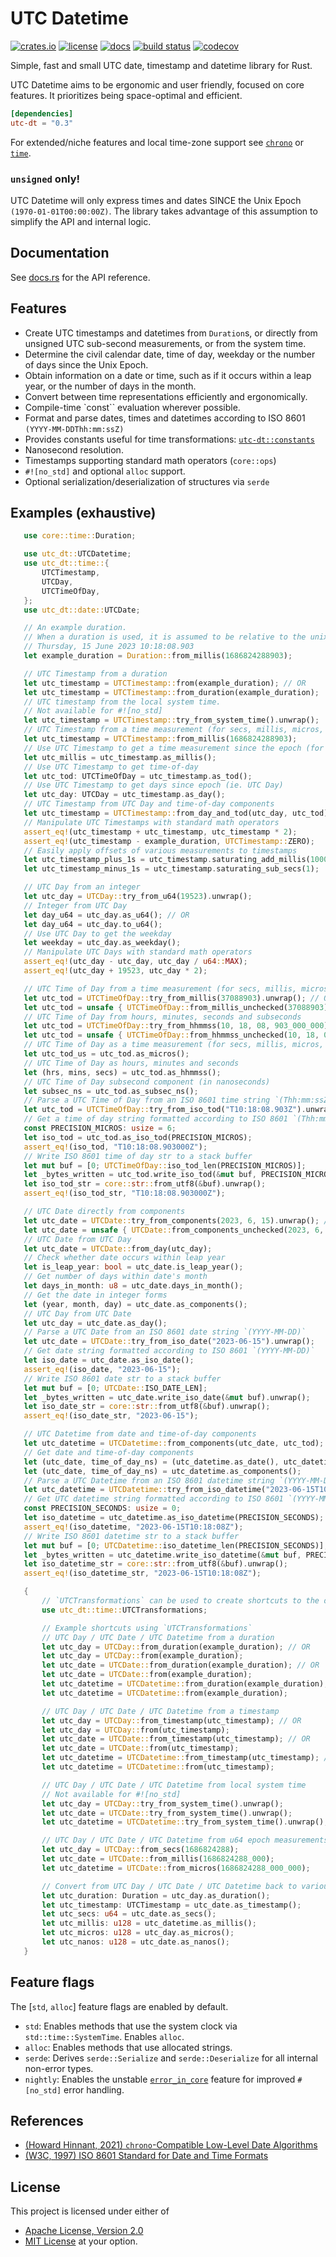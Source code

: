 # UTC Datetime

[![crates.io](https://img.shields.io/crates/v/utc-dt?style=flat-square&logo=rust)](https://crates.io/crates/utc-dt)
[![license](https://img.shields.io/badge/license-Apache--2.0_OR_MIT-blue?style=flat-square)](#license)
[![docs](https://img.shields.io/docsrs/utc-dt/latest)](https://docs.rs/utc-dt)
[![build status](https://img.shields.io/github/actions/workflow/status/uniciant/utc-datetime/rust.yml?branch=main&style=flat-square&logo=github)](https://github.com/uniciant/utc-datetime/actions)
[![codecov](https://codecov.io/gh/uniciant/utc-datetime/branch/main/graph/badge.svg?token=XTOHZ187TY)](https://codecov.io/gh/uniciant/utc-datetime)

Simple, fast and small UTC date, timestamp and datetime library for Rust.

UTC Datetime aims to be ergonomic and user friendly, focused on core features.
It prioritizes being space-optimal and efficient.

```toml
[dependencies]
utc-dt = "0.3"
```
For extended/niche features and local time-zone support see [`chrono`](https://github.com/chronotope/chrono) or [`time`](https://github.com/time-rs/time).

### `unsigned` only!
UTC Datetime will only express times and dates SINCE the Unix Epoch `(1970-01-01T00:00:00Z)`.
The library takes advantage of this assumption to simplify the API and internal logic.

## Documentation
See [docs.rs](https://docs.rs/utc-dt) for the API reference.

## Features
- Create UTC timestamps and datetimes from `Duration`s, or directly from unsigned UTC sub-second measurements, or from the system time.
- Determine the civil calendar date, time of day, weekday or the number of days since the Unix Epoch.
- Obtain information on a date or time, such as if it occurs within a leap year, or the number of days in the month.
- Convert between time representations efficiently and ergonomically.
- Compile-time `const`` evaluation wherever possible.
- Format and parse dates, times and datetimes according to ISO 8601 `(YYYY-MM-DDThh:mm:ssZ)`
- Provides constants useful for time transformations: [`utc-dt::constants`](https://docs.rs/utc-dt/latest/utc_dt/constants/index.html)
- Nanosecond resolution.
- Timestamps supporting standard math operators (`core::ops`)
- `#![no_std]` and optional `alloc` support.
- Optional serialization/deserialization of structures via `serde`

## Examples (exhaustive)
 ```rust
    use core::time::Duration;

    use utc_dt::UTCDatetime;
    use utc_dt::time::{
        UTCTimestamp,
        UTCDay,
        UTCTimeOfDay,
    };
    use utc_dt::date::UTCDate;

    // An example duration.
    // When a duration is used, it is assumed to be relative to the unix epoch.
    // Thursday, 15 June 2023 10:18:08.903
    let example_duration = Duration::from_millis(1686824288903);

    // UTC Timestamp from a duration
    let utc_timestamp = UTCTimestamp::from(example_duration); // OR
    let utc_timestamp = UTCTimestamp::from_duration(example_duration);
    // UTC timestamp from the local system time.
    // Not available for #![no_std]
    let utc_timestamp = UTCTimestamp::try_from_system_time().unwrap();
    // UTC Timestamp from a time measurement (for secs, millis, micros, nanos)
    let utc_timestamp = UTCTimestamp::from_millis(1686824288903);
    // Use UTC Timestamp to get a time measurement since the epoch (for secs, millis, micros, nanos)
    let utc_millis = utc_timestamp.as_millis();
    // Use UTC Timestamp to get time-of-day
    let utc_tod: UTCTimeOfDay = utc_timestamp.as_tod();
    // Use UTC Timestamp to get days since epoch (ie. UTC Day)
    let utc_day: UTCDay = utc_timestamp.as_day();
    // UTC Timestamp from UTC Day and time-of-day components
    let utc_timestamp = UTCTimestamp::from_day_and_tod(utc_day, utc_tod);
    // Manipulate UTC Timestamps with standard math operators
    assert_eq!(utc_timestamp + utc_timestamp, utc_timestamp * 2);
    assert_eq!(utc_timestamp - example_duration, UTCTimestamp::ZERO);
    // Easily apply offsets of various measurements to timestamps
    let utc_timestamp_plus_1s = utc_timestamp.saturating_add_millis(1000);
    let utc_timestamp_minus_1s = utc_timestamp.saturating_sub_secs(1);

    // UTC Day from an integer
    let utc_day = UTCDay::try_from_u64(19523).unwrap();
    // Integer from UTC Day
    let day_u64 = utc_day.as_u64(); // OR
    let day_u64 = utc_day.to_u64();
    // Use UTC Day to get the weekday
    let weekday = utc_day.as_weekday();
    // Manipulate UTC Days with standard math operators
    assert_eq!(utc_day - utc_day, utc_day / u64::MAX);
    assert_eq!(utc_day + 19523, utc_day * 2);

    // UTC Time of Day from a time measurement (for secs, millis, micros, nanos)
    let utc_tod = UTCTimeOfDay::try_from_millis(37088903).unwrap(); // OR
    let utc_tod = unsafe { UTCTimeOfDay::from_millis_unchecked(37088903) };
    // UTC Time of Day from hours, minutes, seconds and subseconds
    let utc_tod = UTCTimeOfDay::try_from_hhmmss(10, 18, 08, 903_000_000).unwrap(); // OR
    let utc_tod = unsafe { UTCTimeOfDay::from_hhmmss_unchecked(10, 18, 08, 903_000_000) };
    // UTC Time of Day as a time measurement (for secs, millis, micros, nanos)
    let utc_tod_us = utc_tod.as_micros();
    // UTC Time of Day as hours, minutes and seconds
    let (hrs, mins, secs) = utc_tod.as_hhmmss();
    // UTC Time of Day subsecond component (in nanoseconds)
    let subsec_ns = utc_tod.as_subsec_ns();
    // Parse a UTC Time of Day from an ISO 8601 time string `(Thh:mm:ssZ)`
    let utc_tod = UTCTimeOfDay::try_from_iso_tod("T10:18:08.903Z").unwrap();
    // Get a time of day string formatted according to ISO 8601 `(Thh:mm:ssZ)`
    const PRECISION_MICROS: usize = 6;
    let iso_tod = utc_tod.as_iso_tod(PRECISION_MICROS);
    assert_eq!(iso_tod, "T10:18:08.903000Z");
    // Write ISO 8601 time of day str to a stack buffer
    let mut buf = [0; UTCTimeOfDay::iso_tod_len(PRECISION_MICROS)];
    let _bytes_written = utc_tod.write_iso_tod(&mut buf, PRECISION_MICROS).unwrap();
    let iso_tod_str = core::str::from_utf8(&buf).unwrap();
    assert_eq!(iso_tod_str, "T10:18:08.903000Z");

    // UTC Date directly from components
    let utc_date = UTCDate::try_from_components(2023, 6, 15).unwrap(); // OR
    let utc_date = unsafe { UTCDate::from_components_unchecked(2023, 6, 15) };
    // UTC Date from UTC Day
    let utc_date = UTCDate::from_day(utc_day);
    // Check whether date occurs within leap year
    let is_leap_year: bool = utc_date.is_leap_year();
    // Get number of days within date's month
    let days_in_month: u8 = utc_date.days_in_month();
    // Get the date in integer forms
    let (year, month, day) = utc_date.as_components();
    // UTC Day from UTC Date
    let utc_day = utc_date.as_day();
    // Parse a UTC Date from an ISO 8601 date string `(YYYY-MM-DD)`
    let utc_date = UTCDate::try_from_iso_date("2023-06-15").unwrap();
    // Get date string formatted according to ISO 8601 `(YYYY-MM-DD)`
    let iso_date = utc_date.as_iso_date();
    assert_eq!(iso_date, "2023-06-15");
    // Write ISO 8601 date str to a stack buffer
    let mut buf = [0; UTCDate::ISO_DATE_LEN];
    let _bytes_written = utc_date.write_iso_date(&mut buf).unwrap();
    let iso_date_str = core::str::from_utf8(&buf).unwrap();
    assert_eq!(iso_date_str, "2023-06-15");

    // UTC Datetime from date and time-of-day components
    let utc_datetime = UTCDatetime::from_components(utc_date, utc_tod);
    // Get date and time-of-day components
    let (utc_date, time_of_day_ns) = (utc_datetime.as_date(), utc_datetime.as_tod()); // OR
    let (utc_date, time_of_day_ns) = utc_datetime.as_components();
    // Parse a UTC Datetime from an ISO 8601 datetime string `(YYYY-MM-DDThh:mm:ssZ)`
    let utc_datetime = UTCDatetime::try_from_iso_datetime("2023-06-15T10:18:08.903Z").unwrap();
    // Get UTC datetime string formatted according to ISO 8601 `(YYYY-MM-DDThh:mm:ssZ)`
    const PRECISION_SECONDS: usize = 0;
    let iso_datetime = utc_datetime.as_iso_datetime(PRECISION_SECONDS);
    assert_eq!(iso_datetime, "2023-06-15T10:18:08Z");
    // Write ISO 8601 datetime str to a stack buffer
    let mut buf = [0; UTCDatetime::iso_datetime_len(PRECISION_SECONDS)];
    let _bytes_written = utc_datetime.write_iso_datetime(&mut buf, PRECISION_SECONDS).unwrap();
    let iso_datetime_str = core::str::from_utf8(&buf).unwrap();
    assert_eq!(iso_datetime_str, "2023-06-15T10:18:08Z");

    {
        // `UTCTransformations` can be used to create shortcuts to the desired type!
        use utc_dt::time::UTCTransformations;

        // Example shortcuts using `UTCTransformations`
        // UTC Day / UTC Date / UTC Datetime from a duration
        let utc_day = UTCDay::from_duration(example_duration); // OR
        let utc_day = UTCDay::from(example_duration);
        let utc_date = UTCDate::from_duration(example_duration); // OR
        let utc_date = UTCDate::from(example_duration);
        let utc_datetime = UTCDatetime::from_duration(example_duration); // OR
        let utc_datetime = UTCDatetime::from(example_duration);

        // UTC Day / UTC Date / UTC Datetime from a timestamp
        let utc_day = UTCDay::from_timestamp(utc_timestamp); // OR
        let utc_day = UTCDay::from(utc_timestamp);
        let utc_date = UTCDate::from_timestamp(utc_timestamp); // OR
        let utc_date = UTCDate::from(utc_timestamp);
        let utc_datetime = UTCDatetime::from_timestamp(utc_timestamp); // OR
        let utc_datetime = UTCDatetime::from(utc_timestamp);

        // UTC Day / UTC Date / UTC Datetime from local system time
        // Not available for #![no_std]
        let utc_day = UTCDay::try_from_system_time().unwrap();
        let utc_date = UTCDate::try_from_system_time().unwrap();
        let utc_datetime = UTCDatetime::try_from_system_time().unwrap();

        // UTC Day / UTC Date / UTC Datetime from u64 epoch measurements
        let utc_day = UTCDay::from_secs(1686824288);
        let utc_date = UTCDate::from_millis(1686824288_000);
        let utc_datetime = UTCDate::from_micros(1686824288_000_000);

        // Convert from UTC Day / UTC Date / UTC Datetime back to various types
        let utc_duration: Duration = utc_day.as_duration();
        let utc_timestamp: UTCTimestamp = utc_date.as_timestamp();
        let utc_secs: u64 = utc_date.as_secs();
        let utc_millis: u128 = utc_datetime.as_millis();
        let utc_micros: u128 = utc_day.as_micros();
        let utc_nanos: u128 = utc_date.as_nanos();
    }
```

## Feature flags
The [`std`, `alloc`] feature flags are enabled by default.
- `std`: Enables methods that use the system clock via `std::time::SystemTime`. Enables `alloc`.
- `alloc`: Enables methods that use allocated strings.
- `serde`: Derives `serde::Serialize` and `serde::Deserialize` for all internal non-error types.
- `nightly`: Enables the unstable [`error_in_core`](https://github.com/rust-lang/rust/issues/103765) feature for improved `#[no_std]` error handling.

## References
- [(Howard Hinnant, 2021) `chrono`-Compatible Low-Level Date Algorithms](http://howardhinnant.github.io/date_algorithms.html)
- [(W3C, 1997) ISO 8601 Standard for Date and Time Formats](https://www.w3.org/TR/NOTE-datetime)

## License
This project is licensed under either of
* [Apache License, Version 2.0](https://www.apache.org/licenses/LICENSE-2.0)
* [MIT License](https://opensource.org/licenses/MIT)
at your option.